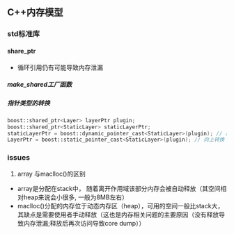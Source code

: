 ## C++内存模型







###  std标准库
#### share_ptr
- 循环引用仍有可能导致内存泄漏

##### make_shared工厂函数
##### 指针类型的转换
```cpp
boost::shared_ptr<Layer> layerPtr plugin;
boost::shared_ptr<StaticLayer> staticLayerPtr;
staticLayerPtr = boost::dynamic_pointer_cast<StaticLayer>(plugin); // 向下转换
LayerPtr = boost::static_pointer_cast<StaticLayer>(plugin); // 向上转换
```



### issues
1. array 与maclloc()的区别
- array是分配在stack中， 随着离开作用域该部分内存会被自动释放（其空间相对heap来说会小很多, 一般为8MB左右）
- maclloc()分配的内存位于动态内存区（heap），可用的空间一般比stack大，其缺点是需要使用者手动释放（这也是内存相关问题的主要原因（没有释放导致内存泄漏;释放后再次访问导致core dump））

